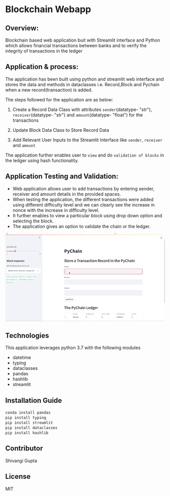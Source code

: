 # Blockchain Webapp

## Overview:
Blockchain based web application buit with Streamlit interface and Python which allows financial transactions between banks and to verify the integrity of transactions in the ledger

## Application & process:

The application has been built using python and streamlit web interface and stores the data and methods in dataclasses i.e. Record,Block and Pychain when a new record(transaction) is added.

The steps followed for the application are as below:

1. Create a Record Data Class with attributes `sender`(datatype- "str"), `receiver`(datatype- "str") and `amount`(datatype- "float") for the transactions

2. Update Block Data Class to Store Record Data

3. Add Relevant User Inputs to the Streamlit Interface like `sender`, `receiver` and `amount`

The application further enables user to `view` and do `validation of blocks` in the ledger using hash functionality.


## Application Testing and Validation:

* Web application allows user to add transactions by entering sender, receiver and amount details in the provided spaces.
* When testing the application, the different transactions were added using different difficulty level and we can clearly see the increase in nonce with the increase in difficulty level. 
* It further enables to view a particular block using  drop down option and selecting the block.
* The application gives an option to validate the chain or the ledger.


![Web application_working](media/blockchain_app.gif)

## Technologies

This application leverages python 3.7 with the following modules

* datetime
* typing
* dataclasses
* pandas
* hashlib
* streamlit


## Installation Guide

```
conda install pandas
pip install typing
pip install streamlit
pip install dataclasses
pip install hashlib
```

## Contributor

Shivangi Gupta

## License

MIT